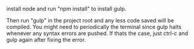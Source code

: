 install node and run "npm install" to install gulp. 

Then run "gulp" in the project root and any less code saved will be compiled. You might need to periodically the terminal since gulp halts whenever any syntax errors are pushed. If thats the case, just ctrl-c and gulp again after fixing the error.